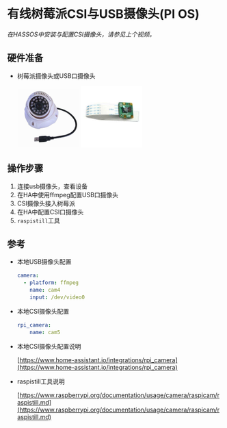 # 有线树莓派CSI与USB摄像头(PI OS)

*在HASSOS中安装与配置CSI摄像头，请参见上个视频。*

## 硬件准备

- 树莓派摄像头或USB口摄像头

    <img src="images/usbcam.jpg" width="30%"> <img src="images/rpicam.jpg" width="30%">

## 操作步骤

1. 连接usb摄像头，查看设备
2. 在HA中使用ffmpeg配置USB口摄像头
3. CSI摄像头接入树莓派
4. 在HA中配置CSI口摄像头
5. `raspistill`工具

## 参考

- 本地USB摄像头配置

    ```yaml
    camera:
      - platform: ffmpeg
        name: cam4
        input: /dev/video0
    ```

- 本地CSI摄像头配置

    ```yaml
    rpi_camera:
        name: cam5
    ```
- 本地CSI摄像头配置说明

    [https://www.home-assistant.io/integrations/rpi_camera](https://www.home-assistant.io/integrations/rpi_camera)

- raspistill工具说明

    [https://www.raspberrypi.org/documentation/usage/camera/raspicam/raspistill.md](https://www.raspberrypi.org/documentation/usage/camera/raspicam/raspistill.md)
